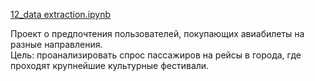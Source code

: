 [12]: https://github.com/ponandrew100/y_praktikum/blob/master/12_data%20extraction/12_data%20extraction.ipynb  

[12_data extraction.ipynb][12]   

Проект о предпочтения пользователей, покупающих авиабилеты на разные направления.  
Цель: проанализировать спрос пассажиров на рейсы в города, где проходят крупнейшие культурные фестивали.
